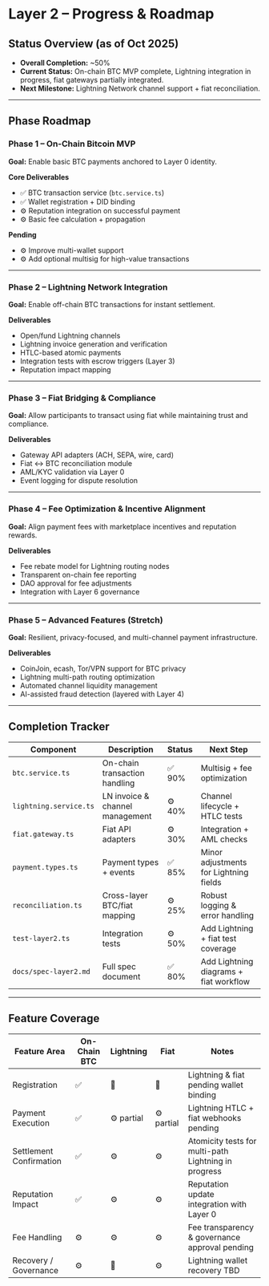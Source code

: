 # Layer 2 – Progress & Roadmap

## Status Overview (as of Oct 2025)
- **Overall Completion:** ~50%  
- **Current Status:** On-chain BTC MVP complete, Lightning integration in progress, fiat gateways partially integrated.  
- **Next Milestone:** Lightning Network channel support + fiat reconciliation.

---

## Phase Roadmap

### Phase 1 – On-Chain Bitcoin MVP
**Goal:** Enable basic BTC payments anchored to Layer 0 identity.

**Core Deliverables**
- ✅ BTC transaction service (`btc.service.ts`)
- ✅ Wallet registration + DID binding
- ⚙️ Reputation integration on successful payment
- ⚙️ Basic fee calculation + propagation

**Pending**
- ⚙️ Improve multi-wallet support
- ⚙️ Add optional multisig for high-value transactions

---

### Phase 2 – Lightning Network Integration
**Goal:** Enable off-chain BTC transactions for instant settlement.

**Deliverables**
- Open/fund Lightning channels
- Lightning invoice generation and verification
- HTLC-based atomic payments
- Integration tests with escrow triggers (Layer 3)
- Reputation impact mapping

---

### Phase 3 – Fiat Bridging & Compliance
**Goal:** Allow participants to transact using fiat while maintaining trust and compliance.

**Deliverables**
- Gateway API adapters (ACH, SEPA, wire, card)
- Fiat ↔ BTC reconciliation module
- AML/KYC validation via Layer 0
- Event logging for dispute resolution

---

### Phase 4 – Fee Optimization & Incentive Alignment
**Goal:** Align payment fees with marketplace incentives and reputation rewards.

**Deliverables**
- Fee rebate model for Lightning routing nodes
- Transparent on-chain fee reporting
- DAO approval for fee adjustments
- Integration with Layer 6 governance

---

### Phase 5 – Advanced Features (Stretch)
**Goal:** Resilient, privacy-focused, and multi-channel payment infrastructure.

**Deliverables**
- CoinJoin, ecash, Tor/VPN support for BTC privacy
- Lightning multi-path routing optimization
- Automated channel liquidity management
- AI-assisted fraud detection (layered with Layer 4)

---

## Completion Tracker

| Component           | Description                     | Status  | Next Step                           |
|--------------------|---------------------------------|--------|------------------------------------|
| `btc.service.ts`     | On-chain transaction handling    | ✅ 90% | Multisig + fee optimization        |
| `lightning.service.ts` | LN invoice & channel management | ⚙️ 40% | Channel lifecycle + HTLC tests     |
| `fiat.gateway.ts`     | Fiat API adapters               | ⚙️ 30% | Integration + AML checks           |
| `payment.types.ts`    | Payment types + events          | ✅ 85% | Minor adjustments for Lightning fields |
| `reconciliation.ts`   | Cross-layer BTC/fiat mapping    | ⚙️ 25% | Robust logging & error handling    |
| `test-layer2.ts`      | Integration tests               | ⚙️ 50% | Add Lightning + fiat test coverage |
| `docs/spec-layer2.md` | Full spec document              | ✅ 80% | Add Lightning diagrams + fiat workflow |

---

## Feature Coverage

| Feature Area         | On-Chain BTC | Lightning | Fiat | Notes |
|----------------------|-------------|----------|------|-------|
| Registration         | ✅          | 🚧       | 🚧   | Lightning & fiat pending wallet binding |
| Payment Execution    | ✅          | ⚙️ partial | ⚙️ partial | Lightning HTLC + fiat webhooks pending |
| Settlement Confirmation | ✅       | ⚙️       | ⚙️   | Atomicity tests for multi-path Lightning in progress |
| Reputation Impact    | ✅          | ⚙️       | ⚙️   | Reputation update integration with Layer 0 |
| Fee Handling         | ⚙️          | ⚙️       | ⚙️   | Fee transparency & governance approval pending |
| Recovery / Governance | ⚙️         | 🚧       | ⚙️   | Lightning wallet recovery TBD |
